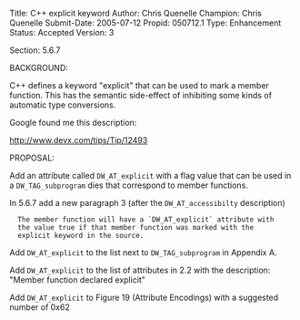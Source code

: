 Title:       C++ explicit keyword
Author:      Chris Quenelle
Champion:    Chris Quenelle
Submit-Date: 2005-07-12
Propid:      050712.1
Type:        Enhancement
Status:      Accepted
Version:     3

Section: 5.6.7

BACKGROUND:

C++ defines a keyword "explicit" that can be used to mark
a member function.  This has the semantic side-effect of
inhibiting some kinds of automatic type conversions.

Google found me this description:

http://www.devx.com/tips/Tip/12493

PROPOSAL:

Add an attribute called `DW_AT_explicit` with a flag value that
can be used in a `DW_TAG_subprogram` dies that correspond to
member functions.

   In 5.6.7 add a new paragraph 3 (after the `DW_AT_accessibilty` description)

      The member function will have a `DW_AT_explicit` attribute with
      the value true if that member function was marked with the
      explicit keyword in the source.

   Add `DW_AT_explicit` to the list next to `DW_TAG_subprogram` in Appendix A.

   Add `DW_AT_explicit` to the list of attributes in 2.2 with the
   description:  "Member function declared explicit"

   Add `DW_AT_explicit` to Figure 19 (Attribute Encodings)
   with a suggested number of 0x62
